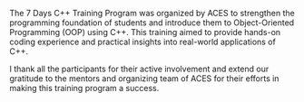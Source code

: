 The 7 Days C++ Training Program was organized by ACES to strengthen the programming foundation of students and introduce them to Object-Oriented Programming (OOP) using C++. This training aimed to provide hands-on coding experience and practical insights into real-world applications of C++.

I thank all the participants for their active involvement and extend our gratitude to the mentors and organizing team of ACES for their efforts in making this training program a success.


